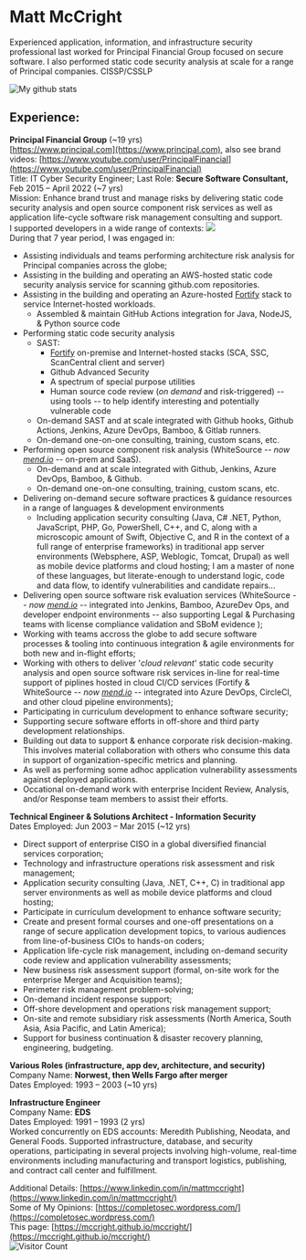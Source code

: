 # Matt McCright  
Experienced application, information, and infrastructure security professional last worked for Principal Financial Group focused on secure software. I also performed static code security analysis at scale for a range of Principal companies.  CISSP/CSSLP  

![My github stats](https://github-readme-stats.vercel.app/api?username=mccright&show_icons=true&hide_border=true&count_private=true)  

## Experience:  
**Principal Financial Group** (~19 yrs)  
[https://www.principal.com](https://www.principal.com), also see brand videos: [https://www.youtube.com/user/PrincipalFinancial](https://www.youtube.com/user/PrincipalFinancial)  
Title: IT Cyber Security Engineer; Last Role: **Secure Software Consultant,** Feb 2015 – April 2022  (~7 yrs)  
Mission: Enhance brand trust and manage risks by delivering static code security analysis and open source component risk services as well as application life-cycle software risk management consulting and support.  
I supported developers in a wide range of contexts:  <a href="https://skillicons.dev"><img src="https://skillicons.dev/icons?i=github,git,azure,aws,java,python,powershell,php,cs,dotnet,c,cpp,go,r,nodejs,javascript,typescript,swift,linux,gitlab,vscode,idea,visualstudio,jenkins" /></a>  
During that 7 year period, I was engaged in:  
* Assisting individuals and teams performing architecture risk analysis for Principal companies across the globe;  
* Assisting in the building and operating an AWS-hosted static code security analysis service for scanning github.com repositories.  
* Assisting in the building and operating an Azure-hosted [Fortify](https://www.opentext.com/products/fortify-static-code-analyzer) stack to service Internet-hosted workloads.  
  - Assembled & maintain GitHub Actions integration for Java, NodeJS, & Python source code  
* Performing static code security analysis  
    * SAST:  
        * [Fortify](https://www.opentext.com/products/fortify-static-code-analyzer) on-premise and Internet-hosted stacks (SCA, SSC, ScanCentral client and server)  
        * Github Advanced Security  
        * A spectrum of special purpose utilities  
        * Human source code review (*on demand* and risk-triggered) -- using tools -- to help identify interesting and potentially vulnerable code  
    * On-demand SAST and at scale integrated with Github hooks, Github Actions, Jenkins, Azure DevOps, Bamboo, & Gitlab runners.  
    * On-demand one-on-one consulting, training, custom scans, etc.  
* Performing open source component risk analysis (WhiteSource -- *now [mend.io](https://www.mend.io/)* -- on-prem and SaaS).  
    * On-demand and at scale integrated with Github, Jenkins, Azure DevOps, Bamboo, & Github.  
    * On-demand one-on-one consulting, training, custom scans, etc.  
* Delivering on-demand secure software practices & guidance resources in a range of languages & development environments  
    * Including application security consulting (Java, C# .NET, Python, JavaScript, PHP, Go, PowerShell, C++, and C, along with a microscopic amount of Swift, Objective C, and R in the context of a full range of enterprise frameworks) in traditional app server environments (Websphere, ASP, Weblogic, Tomcat, Drupal) as well as mobile device platforms and cloud hosting; I am a master of none of these languages, but literate-enough to understand logic, code and data flow, to identify vulnerabilities and candidate repairs...  
* Delivering open source software risk evaluation services (WhiteSource -- *now [mend.io](https://www.mend.io/)* -- integrated into Jenkins, Bamboo, AzureDev Ops, and developer endpoint environments -- also supporting Legal & Purchasing teams with license compliance validation and SBoM evidence );  
* Working with teams accross the globe to add secure software processes & tooling into continuous integration & agile environments for both new and in-flight efforts;  
* Working with others to deliver '*cloud relevant*' static code security analysis and open source software risk services in-line for real-time support of piplines hosted in cloud CI/CD services (Fortify & WhiteSource -- *now [mend.io](https://www.mend.io/)* -- integrated into Azure DevOps, CircleCI, and other cloud pipeline environments);  
* Participating in curriculum development to enhance software security;  
* Supporting secure software efforts in off-shore and third party development relationships.  
* Building out data to support & enhance corporate risk decision-making.  This involves material collaboration with others who consume this data in support of organization-specific metrics and planning.  
* As well as performing some adhoc application vulnerability assessments against deployed applications.  
* Occational on-demand work with enterprise Incident Review, Analysis, and/or Response team members to assist their efforts.  


**Technical Engineer & Solutions Architect - Information Security**  
Dates Employed: Jun 2003 – Mar 2015  (~12 yrs)  
* Direct support of enterprise CISO in a global diversified financial services corporation;  
* Technology and infrastructure operations risk assessment and risk management;  
* Application security consulting (Java, .NET, C++, C) in traditional app server environments as well as mobile device platforms and cloud hosting;  
* Participate in curriculum development to enhance software security;  
* Create and present formal courses and one-off presentations on a range of secure application development topics, to various audiences from line-of-business CIOs to hands-on coders;  
* Application life-cycle risk management, including on-demand security code review and application vulnerability assessments;  
* New business risk assessment support (formal, on-site work for the enterprise Merger and Acquisition teams);  
* Perimeter risk management problem-solving;  
* On-demand incident response support;  
* Off-shore development and operations risk management support;  
* On-site and remote subsidiary risk assessments (North America, South Asia, Asia Pacific, and Latin America);  
* Support for business continuation & disaster recovery planning, engineering, budgeting.  

**Various Roles (infrastructure, app dev, architecture, and security)**  
Company Name: **Norwest, then Wells Fargo after merger**  
Dates Employed: 1993 – 2003  (~10 yrs)  

**Infrastructure Engineer**  
Company Name: **EDS**  
Dates Employed: 1991 – 1993  (2 yrs)  
Worked concurrently on EDS accounts: Meredith Publishing, Neodata, and General Foods. Supported infrastructure, database, and security operations, participating in several projects involving high-volume, real-time environments including manufacturing and transport logistics, publishing, and contract call center and fulfillment.  

Additional Details: [https://www.linkedin.com/in/mattmccright](https://www.linkedin.com/in/mattmccright/)  
Some of My Opinions: [https://completosec.wordpress.com/](https://completosec.wordpress.com/)  
This page: [https://mccright.github.io/mccright/](https://mccright.github.io/mccright/)  
![Visitor Count](https://komarev.com/ghpvc/?username=mccright&label=Profile%20views&color=0e75b6&style=flat)  
